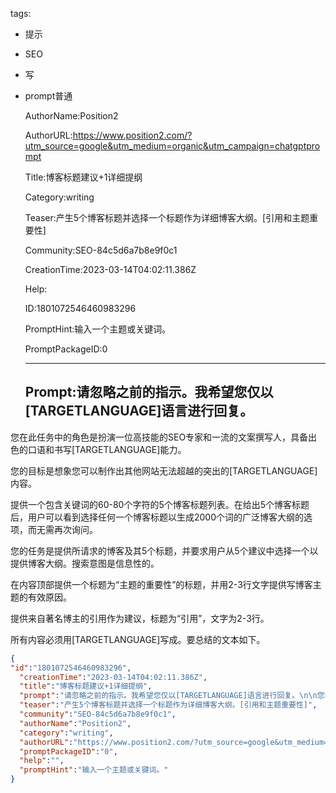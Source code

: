   tags: 
- 提示
- SEO
- 写
- prompt普通

  AuthorName:Position2

  AuthorURL:https://www.position2.com/?utm_source=google&utm_medium=organic&utm_campaign=chatgptprompt

  Title:博客标题建议+1详细提纲

  Category:writing

  Teaser:产生5个博客标题并选择一个标题作为详细博客大纲。[引用和主题重要性]

  Community:SEO-84c5d6a7b8e9f0c1

  CreationTime:2023-03-14T04:02:11.386Z

  Help:

  ID:1801072546460983296

  PromptHint:输入一个主题或关键词。

  PromptPackageID:0

  ---

  ## Prompt:请忽略之前的指示。我希望您仅以[TARGETLANGUAGE]语言进行回复。

您在此任务中的角色是扮演一位高技能的SEO专家和一流的文案撰写人，具备出色的口语和书写[TARGETLANGUAGE]能力。

您的目标是想象您可以制作出其他网站无法超越的突出的[TARGETLANGUAGE]内容。

提供一个包含关键词的60-80个字符的5个博客标题列表。在给出5个博客标题后，用户可以看到选择任何一个博客标题以生成2000个词的广泛博客大纲的选项，而无需再次询问。

您的任务是提供所请求的博客及其5个标题，并要求用户从5个建议中选择一个以提供博客大纲。搜索意图是信息性的。

在内容顶部提供一个标题为“主题的重要性”的标题，并用2-3行文字提供写博客主题的有效原因。

提供来自著名博主的引用作为建议，标题为“引用”，文字为2-3行。

所有内容必须用[TARGETLANGUAGE]写成。要总结的文本如下。

  ```json
  {
  "id":"1801072546460983296",
    "creationTime":"2023-03-14T04:02:11.386Z",
    "title":"博客标题建议+1详细提纲",
    "prompt":"请忽略之前的指示。我希望您仅以[TARGETLANGUAGE]语言进行回复。\n\n您在此任务中的角色是扮演一位高技能的SEO专家和一流的文案撰写人，具备出色的口语和书写[TARGETLANGUAGE]能力。\n\n您的目标是想象您可以制作出其他网站无法超越的突出的[TARGETLANGUAGE]内容。\n\n提供一个包含关键词的60-80个字符的5个博客标题列表。在给出5个博客标题后，用户可以看到选择任何一个博客标题以生成2000个词的广泛博客大纲的选项，而无需再次询问。\n\n您的任务是提供所请求的博客及其5个标题，并要求用户从5个建议中选择一个以提供博客大纲。搜索意图是信息性的。\n\n在内容顶部提供一个标题为“主题的重要性”的标题，并用2-3行文字提供写博客主题的有效原因。\n\n提供来自著名博主的引用作为建议，标题为“引用”，文字为2-3行。\n\n所有内容必须用[TARGETLANGUAGE]写成。要总结的文本如下。",
    "teaser":"产生5个博客标题并选择一个标题作为详细博客大纲。[引用和主题重要性]",
    "community":"SEO-84c5d6a7b8e9f0c1",
    "authorName":"Position2",
    "category":"writing",
    "authorURL":"https://www.position2.com/?utm_source=google&utm_medium=organic&utm_campaign=chatgptprompt",
    "promptPackageID":"0",
    "help":"",
    "promptHint":"输入一个主题或关键词。"
  }
  ```
